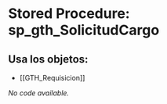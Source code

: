 # Stored Procedure: sp_gth_SolicitudCargo

## Usa los objetos:
- [[GTH_Requisicion]]

*No code available.*
